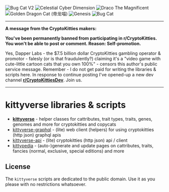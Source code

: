 ![Bug Cat V2](https://cryptocopycats.github.io/media/kitties/100x100/fancy-bugcatv2.png "Bug Cat V2")
![Celestial Cyber Dimension](https://cryptocopycats.github.io/media/kitties/100x100/fancy-celestialcyberdimension.png "Celestial Cyber Dimension")
![Draco The Magnificent](https://cryptocopycats.github.io/media/kitties/100x100/fancy-dracothemagnificent.png "Draco The Magnificent")
![Golden Dragon Cat (帝龙喵)](https://cryptocopycats.github.io/media/kitties/100x100/fancy-goldendragoncat.png "Golden Dragon Cat (帝龙喵)")
![Genesis](https://cryptocopycats.github.io/media/kitties/100x100/fancy-genesis.png "Genesis")
![Bug Cat](https://cryptocopycats.github.io/media/kitties/100x100/fancy-bugcat.png "Bug Cat")


---

**A message from the CryptoKitties makers:**

**You've been permanently banned from participating in r/CryptoKitties. You won't be able to post or comment. Reason: Self-promotion.**

Yes, Dapper Labs - the $7.5 billion dollar CryptoKitties gambling operator & promotor - falesly (or is that fraudulently?) 
claiming it's a "video game with cute-little cartoon cats that you own 100%" - 
censors this author's public service message. Remember - I do not get paid for writing the libraries & scripts here.
In response to continue posting I've opened-up a new dev channel **[r/CryptoKittiesDev](https://old.reddit.com/r/CryptoKittiesDev/)**. Join us.

---


# kittyverse libraries & scripts

- [**kittyverse**](kittyverse) - helper classes for cattributes, trait types, traits, genes, genomes and more for cryptokitties and copycats
- [kittyverse-graphql](kittyverse-graphql) - (lite) web client (helpers) for using cryptokitties (http json) graphql apis
- [kittyverse-api](kittyverse-api) - (lite) cryptokitties (http json) api / client
- [kittypedia](kittypedia) - (auto-)generate and update pages on cattributes, traits, fancies (normal, exclusive, special editions) and more




## License

The `kittyverse` scripts are dedicated to the public domain.
Use it as you please with no restrictions whatsoever.
